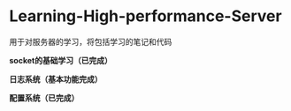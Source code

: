 # Learning-High-performance-Server
用于对服务器的学习，将包括学习的笔记和代码

**socket的基础学习（已完成）**

**日志系统（基本功能完成）**

**配置系统（已完成）**
